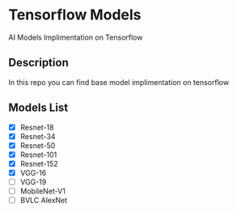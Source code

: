 # Tensorflow Models
AI Models Implimentation on Tensorflow

## Description
In this repo you can find base model implimentation on tensorflow

## Models List
- [x] Resnet-18
- [x] Resnet-34
- [x] Resnet-50
- [x] Resnet-101
- [x] Resnet-152
- [x] VGG-16
- [ ] VGG-19
- [ ] MobileNet-V1
- [ ] BVLC AlexNet
